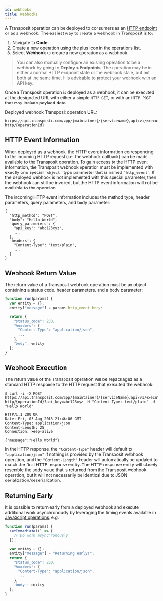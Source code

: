 ```yaml
---
id: webhooks
title: Webhooks
---
```


A Transposit operation can be deployed to consumers as an [HTTP endpoint](endpoints.md) or as a webhook. The easiest way to create a webhook in Transposit is to:

1. Navigate to **Code**.
2. Create a new operation using the plus icon in the operations list.
3. Select **Webhook** to create a new operation as a webhook.

> You can also manually configure an existing operation to be a webhook by going to **Deploy &gt; Endpoints**. The operation may be in either a normal HTTP endpoint state or the webhook state, but not both at the same time. It is advisable to protect your webhook with an API key.

Once a Transposit operation is deployed as a webhook, it can be executed at the designated URL with either a simple `HTTP GET`, or with an `HTTP POST` that may include payload data.

Deployed webhook Transposit operation URL:

```text
https://api.transposit.com/app/{maintainer}/{serviceName}/api/v1/execute-http/{operationId}
```

## HTTP Event Information

When deployed as a webhook, the HTTP event information corresponding to the incoming HTTP request (i.e. the webhook callback) can be made available to the Transposit operation. To gain access to the HTTP event information, the Transposit webhook operation must be implemented with exactly one special `'object'` type parameter that is named `'http_event'`. If the deployed webhook is not implemented with this special parameter, then the webhook can still be invoked, but the HTTP event information will not be available to the operation.

The incoming HTTP event information includes the method type, header parameters, query parameters, and body parameter:

```text
{
  "http_method": "POST",
  "body": "Hello World",
  "query_parameters": {
    "api_key": "abc123xyz",
    ...
  },
  "headers": {
    "Content-Type": "text/plain",
    ...
  }
}
```

## Webhook Return Value

The return value of a Transposit webhook operation must be an object containing a status code, header parameters, and a body parameter:

```javascript
function run(params) {
  var entity = {};
  entity["message"] = params.http_event.body;

  return {
    "status_code": 200,
    "headers": {
      "Content-Type": "application/json",
      ...
    },
    "body": entity
  };
}
```

## Webhook Execution

The return value of the Transposit operation will be repackaged as a standard HTTP response to the HTTP request that executed the webhook:

```text
$ curl -i -X POST https://api.transposit.com/app/{maintainer}/{serviceName}/api/v1/execute-http/{operationId}?api_key=abc123xyz -H "Content-Type: text/plain" -d "Hello World"
```

```text
HTTP/1.1 200 OK
Date: Fri, 03 Aug 2018 21:46:06 GMT
Content-Type: application/json
Content-Length: 25
Connection: keep-alive

{"message":"Hello World"}
```

In the HTTP response, the `"Content-Type"` header will default to `"application/json"` if nothing is provided by the Transposit webhook operation, and the `"Content-Length"` header will automatically be updated to match the final HTTP response entity. The HTTP response entity will closely resemble the body value that is returned from the Transposit webhook operation, but it will not necessarily be identical due to JSON serialization/deserialization.

## Returning Early

It is possible to return early from a deployed webhook and execute additional work asynchronously by leveraging the timing events available in [JavaScript operations](../references/js-operations.md), e.g.
```javascript
function run(params) {
  setImmediate(() => {
    // Do work asynchronously
  });

  var entity = {};
  entity["message"] = "Returning early!";
  return {
    "status_code": 200,
    "headers": {
      "Content-Type": "application/json",
      ...
    },
    "body": entity
  };
}
```

